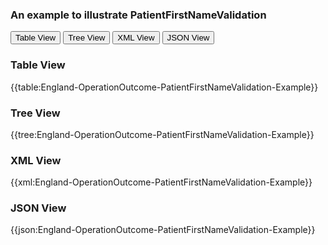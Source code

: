 ### An example to illustrate PatientFirstNameValidation

<div class="tab">
 <button class="tablinks active" onclick="openTab(event, 'Table View')">Table View</button>
 <button class="tablinks" onclick="openTab(event, 'Tree View')">Tree View</button>
  <button class="tablinks" onclick="openTab(event, 'XML View')">XML View</button>
  <button class="tablinks" onclick="openTab(event, 'JSON View')">JSON View</button>
</div>
    

    
<div id="Table View" class="tabcontent" style="display:block">
  <h3>Table View</h3>
{{table:England-OperationOutcome-PatientFirstNameValidation-Example}}
</div>
<div id="Tree View" class="tabcontent">
  <h3>Tree View</h3>
{{tree:England-OperationOutcome-PatientFirstNameValidation-Example}}
</div>
<div id="XML View" class="tabcontent">
  <h3>XML View</h3>
{{xml:England-OperationOutcome-PatientFirstNameValidation-Example}}
</div>
<div id="JSON View" class="tabcontent">
  <h3>JSON View</h3>
{{json:England-OperationOutcome-PatientFirstNameValidation-Example}}
</div>







